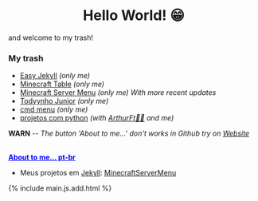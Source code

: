 <h1 align="center"> Hello World! 😁</h1>

and welcome to my trash!

### My trash

- [Easy Jekyll](https://github.com/RamiresOliv/Easy_Jekyll) _(only me)_
- [Minecraft Table](https://github.com/RamiresOliv/MinecraftTable) _(only me)_
- [Minecraft Server Menu](https://github.com/RamiresOliv/MinecraftServerMenu) _(only me)_ _With more recent updates_
- [Todyynho Junior](https://github.com/RamiresOliv/Todyynho-Junior) _(only me)_
- [cmd menu](https://github.com/RamiresOliv/cmd_menu) _(only me)_
- [projetos com python](https://github.com/RamiresOliv/projetos-com-python) _(with [ArthurFt👩‍🦲](https://github.com/ArthurFt) and me)_

<p id="RemoveMe"><b>WARN</b> -- <i>The button 'About to me...' don't works in Github try on <a href="https://RamiresOliv.github.io/ramiresoliv">Website</a></i></p><strong><br><ins id="abouttome" onclick="abouttome()" style="cursor: pointer; color: blue;">About to me... pt-br</ins></strong>
<br>

<div id="abouttome_text"></div>

  - Meus projetos em [Jekyll](https://jekyllrb.com):
    [MinecraftServerMenu](https://RamiresOliv.github.io/MinecraftServerMenu)

{% include main.js.add.html %}
